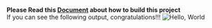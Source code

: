 **Please Read this [Document](https://github.com/zhiming99/rpc-frmwrk/wiki/How-to-get-Helloworld-run%3F) about how to build this project**  
If you can see the following output, congratulations!!!
![Hello, World](https://github.com/zhiming99/rpc-frmwrk/blob/master/pics/screenshot-2019-10-21-180941.png) 
